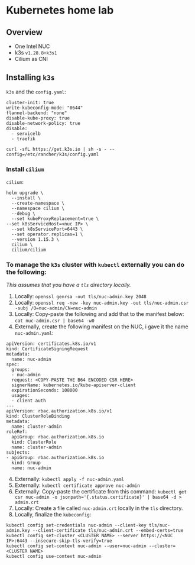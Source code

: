 # Kubernetes home lab

## Overview

* One Intel NUC
* k3s `v1.28.8+k3s1`
* Cilium as CNI

## Installing `k3s`

`k3s` and the `config.yaml`:
```
cluster-init: true
write-kubeconfig-mode: "0644"
flannel-backend: "none"
disable-kube-proxy: true
disable-network-policy: true
disable:
  - servicelb
  - traefik
```
```
curl -sfL https://get.k3s.io | sh -s - --config=/etc/rancher/k3s/config.yaml
```

### Install `cilium`

`cilium`:
```
helm upgrade \
  --install \
  --create-namespace \
  --namespace cilium \
  --debug \
  --set kubeProxyReplacement=true \
--set k8sServiceHost=<nuc IP> \
  --set k8sServicePort=6443 \
  --set operator.replicas=1 \
  --version 1.15.3 \
  cilium \
  cilium/cilium
```

### To manage the `k3s` cluster with `kubectl` externally you can do the following:
_This assumes that you have a `tls` directory locally._
1. Locally: `openssl genrsa -out tls/nuc-admin.key 2048`
2. Locally: `openssl req -new -key nuc-admin.key -out tls/nuc-admin.csr -subj /O=nuc-admin/CN=nuc-admin`
3. Locally: Copy-paste the following and add that to the manifest below: `cat nuc-admin.csr | base64 -w0`
3. Externally, create the following manifest on the NUC, i gave it the name `nuc-admin.yaml`:
```
apiVersion: certificates.k8s.io/v1
kind: CertificateSigningRequest
metadata:
  name: nuc-admin
spec:
  groups:
  - nuc-admin
  request: <COPY-PASTE THE B64 ENCODED CSR HERE>
  signerName: kubernetes.io/kube-apiserver-client
  expirationSeconds: 108000
  usages:
  - client auth
---
apiVersion: rbac.authorization.k8s.io/v1
kind: ClusterRoleBinding
metadata:
  name: cluster-admin
roleRef:
  apiGroup: rbac.authorization.k8s.io
  kind: ClusterRole
  name: cluster-admin
subjects:
- apiGroup: rbac.authorization.k8s.io
  kind: Group
  name: nuc-admin
```
4. Externally: `kubectl apply -f nuc-admin.yaml`
5. Externally: `kubectl certificate approve nuc-admin`
6. Externally: Copy-paste the certificate from this command: `kubectl get csr nuc-admin -o jsonpath='{.status.certificate}' | base64 -d > admin.crt`
7. Locally: Create a file called `nuc-admin.crt` locally in the `tls` directory.
8. Locally, finalize the `kubeconfig`:
```
kubectl config set-credentials nuc-admin --client-key tls/nuc-admin.key --client-certificate tls/nuc-admin.crt --embed-certs=true
kubectl config set-cluster <CLUSTER NAME> --server https://<NUC IP>:6443 --insecure-skip-tls-verify=true
kubectl config set-context nuc-admin --user=nuc-admin --cluster=<CLUSTER NAME>
kubectl config use-context nuc-admin
```

